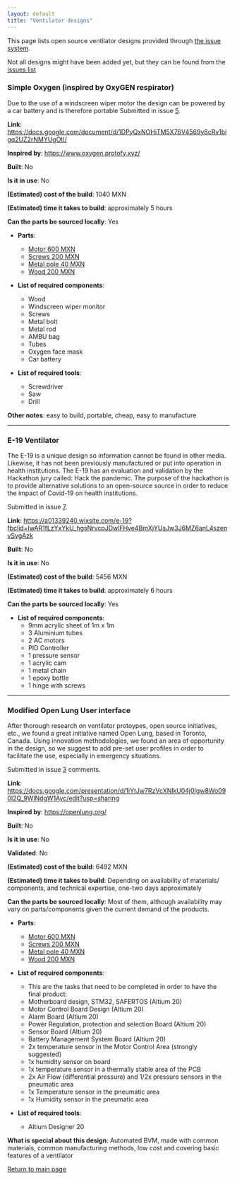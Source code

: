 ```yaml
---
layout: default
title: "Ventilator designs"
---
```


This page lists open source ventilator designs provided through [the issue system](https://github.com/harmittaa/imandst-hackathon-ventilator-docs/issues/3).

Not all designs might have been added yet, but they can be found from the [issues list](https://github.com/harmittaa/imandst-hackathon-ventilator-docs/issues)

### Simple Oxygen (inspired by OxyGEN respirator)
Due to the use of a windscreen wiper motor the design can be powered by a car battery and is therefore portable
Submitted in issue [5](https://github.com/harmittaa/imandst-hackathon-ventilator-docs/issues/5).


__Link__: https://docs.google.com/document/d/1DPyQxNOHiTM5X76V4569y8cRv1bigq2UZ2rNMYUgOtI/

__Inspired by__: https://www.oxygen.protofy.xyz/

__Built__: No

__Is it in use__: No

__(Estimated) cost of the build__: 1040 MXN

__(Estimated) time it takes to build__: approximately 5 hours

__Can the parts be sourced locally__: Yes

* __Parts__:
    * [Motor 600 MXN](https://www.amazon.com/Windshield-Wrangler-1987-95-227137-56030005/dp/B00VVFLGK6?ref_=s9_apbd_omwf_hd_bw_b140EP&pf_rd_r=RE8YT501W953B9KHEVSE&pf_rd_p=f50709af-ce9f-51ad-abb9-5296e5b1b83e&pf_rd_s=merchandised-search-10&pf_rd_t=BROWSE&pf_rd_i=15730541)
    * [Screws 200 MXN](https://www.alibaba.com/product-detail/stainless-steel-phillips-flat-head-self_62424237666.html?spm=a2700.galleryofferlist.0.0.2d3eff01vL0O18&s=p&bypass=true)
    * [Metal pole 40 MXN](https://www.amazon.de/-/en/dp/B07BTXY2TT/ref=twister_B07BV33RMQ?_encoding=UTF8&psc=1)
    * [Wood 200 MXN](https://www.homedepot.com.mx/materiales-de-construccion/madera-dimensionada/madera-dimensionada-11143-5/madera-1era-msd-1x10x8-439971)

* **List of required components**:
    * Wood
    * Windscreen wiper monitor
    * Screws
    * Metal bolt
    * Metal rod
    * AMBU bag
    * Tubes
    * Oxygen face mask
    * Car battery

* **List of required tools**:
    * Screwdriver
    * Saw
    * Drill

**Other notes**: easy to build, portable, cheap, easy to manufacture

___

### E-19 Ventilator
The E-19 is a unique design so information cannot be found in other media. Likewise, it has not been previously manufactured or put into operation in health institutions. The E-19 has an evaluation and validation by the Hackathon jury called: Hack the pandemic. The purpose of the hackathon is to provide alternative solutions to an open-source source in order to reduce the impact of Covid-19 on health institutions.

Submitted in issue [7](https://github.com/harmittaa/imandst-hackathon-ventilator-docs/issues/7).


__Link__: https://a01339240.wixsite.com/e-19?fbclid=IwAR1fLzYxYkU_hgsNrvcpJDwlFHve4BmXjYUsJw3J6MZ6anL4szenvSygAzk

__Built__: No

__Is it in use__: No

__(Estimated) cost of the build__: 5456 MXN

__(Estimated) time it takes to build__: approximately 6 hours

__Can the parts be sourced locally__: Yes

* **List of required components**:
    * 9mm acrylic sheet of 1m x 1m
    * 3 Aluminium tubes
    * 2 AC motors
    * PID Controller
    * 1 pressure sensor
    * 1 acrylic cam
    * 1 metal chain
    * 1 epoxy bottle
    * 1 hinge with screws

___


### Modified Open Lung User interface
After thorough research on ventilator protoypes, open source initiatives, etc., we found a great initiative named Open Lung, based in Toronto, Canada. Using innovation methodologies, we found an area of opportunity in the design, so we suggest to add pre-set user profiles in order to facilitate the use, especially in emergency situations.

Submitted in issue [3](https://github.com/harmittaa/imandst-hackathon-ventilator-docs/issues/3) comments.

__Link__: https://docs.google.com/presentation/d/1iYtJw7RzVcXNlkU04j0Igw8Wo090l2Q_9WlNdgW1Ayc/edit?usp=sharing

__Inspired by__: https://openlung.org/

__Built__: No

__Is it in use__: No

__Validated__: No

__(Estimated) cost of the build__: 6492 MXN

__(Estimated) time it takes to build__: Depending on availability of materials/ components, and technical expertise, one-two days approximately

__Can the parts be sourced locally__: Most of them, although availability may vary on parts/components given the current demand of the products.

* __Parts__:
    * [Motor 600 MXN](https://www.amazon.com/Windshield-Wrangler-1987-95-227137-56030005/dp/B00VVFLGK6?ref_=s9_apbd_omwf_hd_bw_b140EP&pf_rd_r=RE8YT501W953B9KHEVSE&pf_rd_p=f50709af-ce9f-51ad-abb9-5296e5b1b83e&pf_rd_s=merchandised-search-10&pf_rd_t=BROWSE&pf_rd_i=15730541)
    * [Screws 200 MXN](https://www.alibaba.com/product-detail/stainless-steel-phillips-flat-head-self_62424237666.html?spm=a2700.galleryofferlist.0.0.2d3eff01vL0O18&s=p&bypass=true)
    * [Metal pole 40 MXN](https://www.amazon.de/-/en/dp/B07BTXY2TT/ref=twister_B07BV33RMQ?_encoding=UTF8&psc=1)
    * [Wood 200 MXN](https://www.homedepot.com.mx/materiales-de-construccion/madera-dimensionada/madera-dimensionada-11143-5/madera-1era-msd-1x10x8-439971)

* **List of required components**:
    * This are the tasks that need to be completed in order to have the final product:
    * Motherboard design, STM32, SAFERTOS (Altium 20)
    * Motor Control Board Design (Altium 20)
    * Alarm Board (Altium 20)
    * Power Regulation, protection and selection Board (Altium 20)
    * Sensor Board (Altium 20)
    * Battery Management System Board (Altium 20)
    * 2x temperature sensor in the Motor Control Area (strongly suggested)
    * 1x humidity sensor on board
    * 1x temperature sensor in a thermally stable area of the PCB
    * 2x Air Flow (differential pressure) and 1/2x pressure sensors in the pneumatic area
    * 1x Temperature sensor in the pneumatic area
    * 1x Humidity sensor in the pneumatic area


* **List of required tools**:
    * Altium Designer 20

**What is special about this design**: Automated BVM, made with common materials, common manufacturing methods, low cost and covering basic features of a ventilator


[Return to main page](./)
